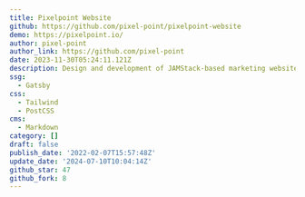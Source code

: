 ```yaml
---
title: Pixelpoint Website
github: https://github.com/pixel-point/pixelpoint-website
demo: https://pixelpoint.io/
author: pixel-point
author_link: https://github.com/pixel-point
date: 2023-11-30T05:24:11.121Z
description: Design and development of JAMStack-based marketing websites
ssg:
  - Gatsby
css:
  - Tailwind
  - PostCSS
cms:
  - Markdown
category: []
draft: false
publish_date: '2022-02-07T15:57:48Z'
update_date: '2024-07-10T10:04:14Z'
github_star: 47
github_fork: 8
---
```

